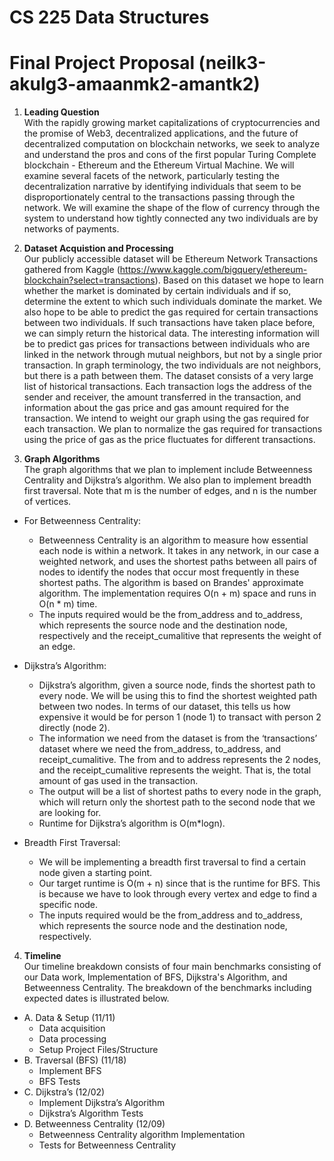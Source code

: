 # CS 225 Data Structures

# Final Project Proposal (neilk3-akulg3-amaanmk2-amantk2)

1. **Leading Question** <br /> With the rapidly growing market capitalizations of cryptocurrencies and the promise of Web3, decentralized applications, and the future of decentralized computation on blockchain networks, we seek to analyze and understand the pros and cons of the first popular Turing Complete blockchain - Ethereum and the Ethereum Virtual Machine. We will examine several facets of the network, particularly testing the decentralization narrative by identifying individuals that seem to be disproportionately central to the transactions passing through the network. We will examine the shape of the flow of currency through the system to understand how tightly connected any two individuals are by networks of payments. 

2. **Dataset Acquistion and Processing** <br /> Our publicly accessible dataset will be Ethereum Network Transactions gathered from Kaggle (https://www.kaggle.com/bigquery/ethereum-blockchain?select=transactions). Based on this dataset we hope to learn whether the market is dominated by certain individuals and if so, determine the extent to which such individuals dominate the market. We also hope to be able to predict the gas required for certain transactions between two individuals. If such transactions have taken place before, we can simply return the historical data. The interesting information will be to predict gas prices for transactions between individuals who are linked in the network through mutual neighbors, but not by a single prior transaction. In graph terminology, the two individuals are not neighbors, but there is a path between them. The dataset consists of a very large list of historical transactions. Each transaction logs the address of the sender and receiver, the amount transferred in the transaction, and information about the gas price and gas amount required for the transaction. We intend to weight our graph using the gas required for each transaction. We plan to normalize the gas required for transactions using the price of gas as the price fluctuates for different transactions. 

3. **Graph Algorithms** <br /> The graph algorithms that we plan to implement include Betweenness Centrality and Dijkstra’s algorithm. We also plan to implement breadth first traversal. Note that m is the number of edges, and n is the number of vertices. <br />
* For Betweenness Centrality:<br />
  * Betweenness Centrality is an algorithm to measure how essential each node is within a network. It takes in any network, in our case a weighted network, and uses the shortest paths between all pairs of nodes to identify the nodes that occur most frequently in these shortest paths. The algorithm is based on Brandes' approximate algorithm. The implementation requires O(n + m) space and runs in O(n * m) time. 
  * The inputs required would be the from_address and to_address, which represents the source node and the destination node, respectively and the receipt_cumalitive that represents the weight of an edge.
* Dijkstra’s Algorithm:
  * Dijkstra’s algorithm, given a source node, finds the shortest path to every node. We will be using this to find the shortest weighted path between two nodes. In terms of our dataset, this tells us how expensive it would be for person 1 (node 1) to transact with person 2 directly (node 2). 
  * The information we need from the dataset is from the ‘transactions’ dataset where we need the from_address, to_address, and receipt_cumalitive. The from and to address represents the 2 nodes, and the receipt_cumalitive represents the weight. That is, the total amount of gas used in the transaction.
  * The output will be a list of shortest paths to every node in the graph, which will return only the shortest path to the second node that we are looking for. 
  * Runtime for Dijkstra’s algorithm is O(m*logn). <br />
 
* Breadth First Traversal: <br />
  * We will be implementing a breadth first traversal to find a certain node given a starting point. 
  * Our target runtime is O(m + n) since that is the runtime for BFS. This is because we have to look through every vertex and edge to find a specific node. 
  * The inputs required would be the from_address and to_address, which represents the source node and the destination node, respectively. 

4. **Timeline** <br /> Our timeline breakdown consists of four main benchmarks consisting of our Data work, Implementation of BFS, Dijkstra's Algorithm, and Betweenness Centrality. The breakdown of the benchmarks including expected dates is illustrated below. 

* A. Data & Setup (11/11) <br />
  * Data acquisition <br /> 
  * Data processing <br />
  * Setup Project Files/Structure <br />
* B. Traversal (BFS) (11/18) <br />
  * Implement BFS <br />
  * BFS Tests <br />
* C. Dijkstra’s (12/02) <br />
  * Implement Dijkstra’s Algorithm <br />
  * Dijkstra’s Algorithm Tests <br />
* D. Betweenness Centrality (12/09) <br />
  * Betweenness Centrality algorithm Implementation <br />
  * Tests for Betweenness Centrality <br />
